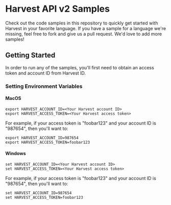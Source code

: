 # Harvest API v2 Samples

Check out the code samples in this repository to quickly get started with
Harvest in your favorite language. If you have a sample for a language we're
missing, feel free to fork and give us a pull request. We'd love to add more
samples!

## Getting Started

In order to run any of the samples, you'll first need to obtain an access token
and account ID from Harvest ID.

### Setting Environment Variables

#### MacOS

```
export HARVEST_ACCOUNT_ID=<Your Harvest account ID>
export HARVEST_ACCESS_TOKEN=<Your Harvest access token>
```

For example, if your access token is "foobar123" and your account ID is
"987654", then you'll want to:

```
export HARVEST_ACCOUNT_ID=987654
export HARVEST_ACCESS_TOKEN=foobar123
```

#### Windows

```
set HARVEST_ACCOUNT_ID=<Your Harvest account ID>
set HARVEST_ACCESS_TOKEN=<Your Harvest access token>
```

For example, if your access token is "foobar123" and your account ID is
"987654", then you'll want to:

```
set HARVEST_ACCOUNT_ID=987654
set HARVEST_ACCESS_TOKEN=foobar123
```
